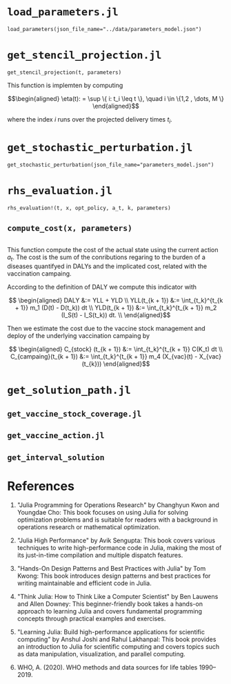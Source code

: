 # `load_parameters.jl`

```@docs
load_parameters(json_file_name="../data/parameters_model.json")
```

# `get_stencil_projection.jl`
```@docs
get_stencil_projection(t, parameters)
```
This function is implemten by computing

```math
\begin{aligned}
    \eta(t): = \sup
        \{
            i: t_i \leq t
    \}, \quad i \in \{1,2 , \dots, M \}
\end{aligned}
```
where the index $i$ runs over the projected 
delivery times $t_i$.

# `get_stochastic_perturbation.jl`
```@docs
get_stochastic_perturbation(json_file_name="parameters_model.json")
```
# `rhs_evaluation.jl`
```@docs
rhs_evaluation!(t, x, opt_policy, a_t, k, parameters)
```
## `compute_cost(x, parameters)`
```@docs
```
This function compute the cost of the actual state using the
current action $a_t$. The cost is the sum of the conributions regaring
to the burden of a diseases quantifyed in DALYs and the implicated cost,
related with the vaccination campaing.

According to the definition of DALY we compute this indicator with
```math
    \begin{aligned}
        DALY 
            &:= 
                YLL + YLD
        \\
        YLL(t_{k + 1}) 
            &:=
                \int_{t_k}^{t_{k + 1}}
                    m_1  (D(t) - D(t_k))
                dt
        \\
        YLD(t_{k + 1})
            &:= 
                \int_{t_k}^{t_{k + 1}}
                    m_2 (I_S(t) - I_S(t_k))
                dt.
        \\
    \end{aligned}
```
Then we estimate the cost due to the vaccine stock management and
deploy of the underlying vaccination campaing by

```math
    \begin{aligned}
        C_{stock} (t_{k + 1})
            &:=
                \int_{t_k}^{t_{k + 1}}
                    C(K_t)
                dt
        \\
        C_{campaing}(t_{k + 1})
            &:=
                \int_{t_k}^{t_{k + 1}}
                    m_4 (X_{vac}(t) - X_{vac}(t_{k}))
    \end{aligned}
```

# `get_solution_path.jl`

## `get_vaccine_stock_coverage.jl`

## `get_vaccine_action.jl`

## `get_interval_solution`


# References

1. "Julia Programming for Operations Research" by Changhyun Kwon and Youngdae Cho: This book focuses on using Julia for solving optimization problems and is suitable for readers with a background in operations research or mathematical optimization.

2. "Julia High Performance" by Avik Sengupta: This book covers various techniques to write high-performance code in Julia, making the most of its just-in-time compilation and multiple dispatch features.

3. "Hands-On Design Patterns and Best Practices with Julia" by Tom Kwong: This book introduces design patterns and best practices for writing maintainable and efficient code in Julia.

4. "Think Julia: How to Think Like a Computer Scientist" by Ben Lauwens and Allen Downey: This beginner-friendly book takes a hands-on approach to learning Julia and covers fundamental programming concepts through practical examples and exercises.

5. "Learning Julia: Build high-performance applications for scientific computing" by Anshul Joshi and Rahul Lakhanpal: This book provides an introduction to Julia for scientific computing and covers topics such as data manipulation, visualization, and parallel computing.

6. WHO, A. (2020). WHO methods and data sources for life tables 1990–2019.

